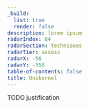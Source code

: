 ```yaml
---
_build:
  list: true
  render: false
description: lorem ipsum
radarIndex: 84
radarSection: techniques
radarTier: assess
radarX: -56
radarY: -356
table-of-contents: false
title: Unikernel
---
```


TODO justification
